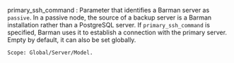 primary_ssh_command
:   Parameter that identifies a Barman server as `passive`.
    In a passive node, the source of a backup server is a Barman installation
    rather than a PostgreSQL server.
    If `primary_ssh_command` is specified, Barman uses it to establish a
    connection with the primary server.
    Empty by default, it can also be set globally.

    Scope: Global/Server/Model.
